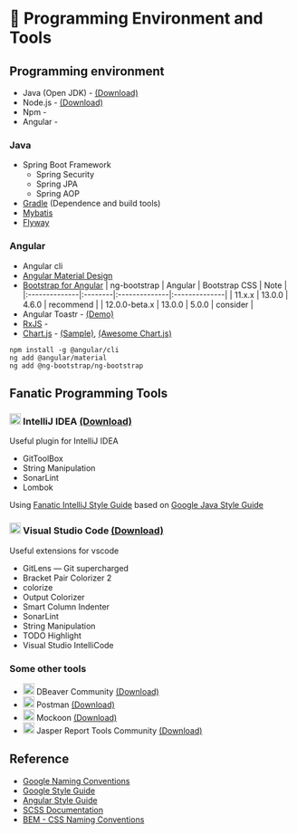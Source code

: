 # 🚀️ Programming Environment and Tools

## Programming environment

- Java (Open JDK) - <Badge type="tip" text="v17.0.1" vertical="middle" /> [(Download)](https://jdk.java.net/17/)
- Node.js - <Badge type="tip" text="v16.13.2 LTS" vertical="middle" /> [(Download)](https://nodejs.org/en/)
- Npm - <Badge type="tip" text="v8.3.0" vertical="middle" />
- Angular - <Badge type="tip" text="v13.1.1" vertical="middle" />

### Java

- Spring Boot Framework
  - Spring Security
  - Spring JPA
  - Spring AOP
- [Gradle](https://gradle.org/) (Dependence and build tools) <Badge type="tip" text="v7.3.3" vertical="middle" />
- [Mybatis](https://mybatis.org/mybatis-3/)
- [Flyway](https://flywaydb.org/)

### Angular

- Angular cli <Badge type="tip" text="v13.1.1" vertical="middle" />
- [Angular Material Design](https://material.angular.io/) <Badge type="tip" text="v13.1.1" vertical="middle" />
- [Bootstrap for Angular](https://ng-bootstrap.github.io/#/home) <Badge type="tip" text="v11.0.0" vertical="middle" />
  | ng-bootstrap  | Angular | Bootstrap CSS | Note          |
  |:--------------|:--------|:--------------|:--------------|
  | 11.x.x        | 13.0.0  | 4.6.0         | recommend     |
  | 12.0.0-beta.x | 13.0.0  | 5.0.0         | consider      |
- Angular Toastr - <Badge type="tip" text="v14.2.1" vertical="middle" /> [(Demo)](https://ngx-toastr.vercel.app/)
- [RxJS](https://rxjs.dev/) - <Badge type="tip" text="v7.5.2" vertical="middle" />
- [Chart.js](https://www.chartjs.org/) - <Badge type="tip" text="v3.5" vertical="middle" /> [(Sample)](https://www.chartjs.org/docs/latest/samples/information.html), [(Awesome Chart.js)](https://github.com/chartjs/awesome)

```bash:no-line-numbers
npm install -g @angular/cli
ng add @angular/material
ng add @ng-bootstrap/ng-bootstrap
```

## Fanatic Programming Tools

### <img src="~@assets/images/IntelliJ_IDEA_Icon.png" alt="drawing" width="20"/> IntelliJ IDEA [(Download)](https://www.jetbrains.com/idea/download)

Useful plugin for IntelliJ IDEA

- GitToolBox
- String Manipulation
- SonarLint
- Lombok

Using <a href="~@assets/styleguides/intellij-java-fanatic-style.xml" download>Fanatic IntelliJ Style Guide</a> based on [Google Java Style Guide](https://google.github.io/styleguide/javaguide.html)

### <img src="~@assets/images/Visual_Studio_Code_icon.png" alt="drawing" width="20"/> Visual Studio Code [(Download)](https://code.visualstudio.com/download)

Useful extensions for vscode

- GitLens — Git supercharged
- Bracket Pair Colorizer 2
- colorize
- Output Colorizer
- Smart Column Indenter
- SonarLint
- String Manipulation
- TODO Highlight
- Visual Studio IntelliCode

### Some other tools

- <img src="~@assets/images/DBeaver_logo.png" alt="drawing" width="20"/> DBeaver Community [(Download)](https://dbeaver.io/download/)
- <img src="~@assets/images/Postman_logo.png" alt="drawing" width="20"/> Postman [(Download)](https://www.postman.com/downloads/)
- <img src="~@assets/images/Mockoon_logo.png" alt="drawing" width="20"/> Mockoon [(Download)](https://mockoon.com/download/)
- <img src="~@assets/images/Jaspersoft_logo.jpg" alt="drawing" width="20"/> Jasper Report Tools Community [(Download)](https://community.jaspersoft.com/download)

## Reference

- [Google Naming Conventions](https://cloud.google.com/apis/design/naming_convention)
- [Google Style Guide](https://google.github.io/styleguide/)
- [Angular Style Guide](https://angular.io/guide/styleguide)
- [SCSS Documentation](https://sass-lang.com/documentation)
- [BEM - CSS Naming Conventions](http://getbem.com/)
